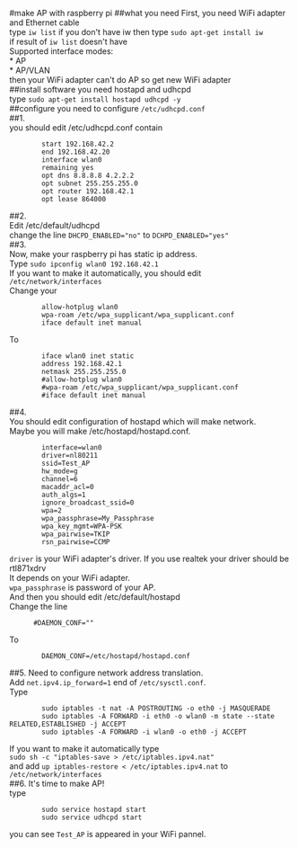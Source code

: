 #make AP with raspberry pi
##what you need
First, you need WiFi adapter and Ethernet cable  
type `iw list` if you don't have iw then type `sudo apt-get install iw`  
if result of `iw list` doesn't have  
        Supported interface modes:  
        * AP  
        * AP/VLAN  
then your WiFi adapter can't do AP so get new WiFi adapter  
##install software
you need hostapd and udhcpd  
type `sudo apt-get install hostapd udhcpd -y`  
##configure
you need to configure `/etc/udhcpd.conf`  
##1.  
you should edit /etc/udhcpd.conf contain  
```
        start 192.168.42.2  
        end 192.168.42.20  
        interface wlan0  
        remaining yes  
        opt dns 8.8.8.8 4.2.2.2  
        opt subnet 255.255.255.0  
        opt router 192.168.42.1  
        opt lease 864000   
```
##2.  
Edit /etc/default/udhcpd  
change the line `DHCPD_ENABLED="no"` to `DCHPD_ENABLED="yes"`  
##3.  
Now, make your raspberry pi has static ip address.  
Type `sudo ipconfig wlan0 192.168.42.1`  
If you want to make it automatically, you should edit `/etc/network/interfaces`  
Change your  
```
        allow-hotplug wlan0  
        wpa-roam /etc/wpa_supplicant/wpa_supplicant.conf  
        iface default inet manual  
```
To  
```
        iface wlan0 inet static  
        address 192.168.42.1  
        netmask 255.255.255.0  
        #allow-hotplug wlan0  
        #wpa-roam /etc/wpa_supplicant/wpa_supplicant.conf  
        #iface default inet manual  
```
##4.  
You should edit configuration of hostapd which will make network.  
Maybe you will make /etc/hostapd/hostapd.conf.  
```
        interface=wlan0  
        driver=nl80211  
        ssid=Test_AP  
        hw_mode=g  
        channel=6  
        macaddr_acl=0  
        auth_algs=1  
        ignore_broadcast_ssid=0  
        wpa=2  
        wpa_passphrase=My_Passphrase  
        wpa_key_mgmt=WPA-PSK  
        wpa_pairwise=TKIP  
        rsn_pairwise=CCMP  
```
`driver` is your WiFi adapter's driver. If you use realtek your driver should be rtl871xdrv  
It depends on your WiFi adapter.  
`wpa_passphrase` is password of your AP.  
And then you should edit /etc/default/hostapd  
Change the line  
```
      #DAEMON_CONF=""  
```
To  
```
        DAEMON_CONF=/etc/hostapd/hostapd.conf  
```
##5.
Need to configure network address translation.  
Add `net.ipv4.ip_forward=1` end of `/etc/sysctl.conf`.  
Type  
```
        sudo iptables -t nat -A POSTROUTING -o eth0 -j MASQUERADE  
        sudo iptables -A FORWARD -i eth0 -o wlan0 -m state --state RELATED,ESTABLISHED -j ACCEPT  
        sudo iptables -A FORWARD -i wlan0 -o eth0 -j ACCEPT  
```
If you want to make it automatically type  
`sudo sh -c "iptables-save > /etc/iptables.ipv4.nat"`  
and add `up iptables-restore < /etc/iptables.ipv4.nat` to `/etc/network/interfaces`  
##6.
It's time to make AP!  
type  
```
        sudo service hostapd start  
        sudo service udhcpd start  
```
you can see `Test_AP` is appeared in your WiFi pannel.  

